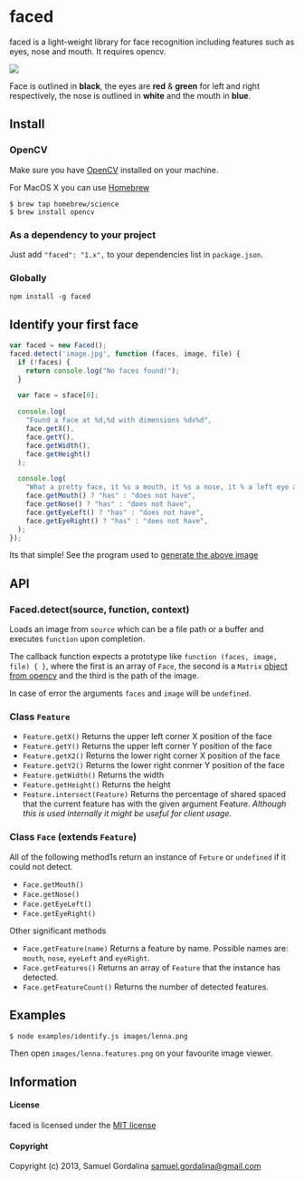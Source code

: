 # faced

faced is a light-weight library for face recognition including features such as eyes, nose and mouth. It requires opencv.

![](https://raw.github.com/gordalina/faced/master/images/lenna.features.png)

Face is outlined in **black**, the eyes are **red** & **green** for left and right respectively, the nose is outlined in **white** and the mouth in **blue**.

## Install

### OpenCV
Make sure you have [OpenCV](http://opencv.org/downloads.html) installed on your machine.

For MacOS X you can use [Homebrew](http://brew.sh)

```
$ brew tap homebrew/science
$ brew install opencv
```

### As a dependency to your project
Just add `"faced": "1.x",` to your dependencies list in `package.json`.

### Globally
`npm install -g faced`

## Identify your first face

```javascript
var faced = new Faced();
faced.detect('image.jpg', function (faces, image, file) {
  if (!faces) {
    return console.log("No faces found!");
  }

  var face = sface[0];

  console.log(
    "Found a face at %d,%d with dimensions %dx%d",
    face.getX(),
    face.getY(),
    face.getWidth(),
    face.getHeight()
  );

  console.log(
    "What a pretty face, it %s a mouth, it %s a nose, it % a left eye and it %s a right eye!",
    face.getMouth() ? "has" : "does not have",
    face.getNose() ? "has" : "does not have",
    face.getEyeLeft() ? "has" : "does not have",
    face.getEyeRight() ? "has" : "does not have",
  );
});
```

Its that simple! See the program used to [generate the above image](https://github.com/gordalina/faced/blob/master/examples/identify.js)

## API

### Faced.detect(source, function, context)

Loads an image from `source` which can be a file path or a buffer and executes `function` upon completion.

The callback function expects a prototype like `function (faces, image, file) { }`, where the first is an array of `Face`, the second is a `Matrix` [object from opencv](https://npmjs.org/package/opencv#readme) and the third is the path of the image.

In case of error the arguments `faces` and `image` will be `undefined`.

### Class `Feature`
 - `Feature.getX()` Returns the upper left corner X position of the face
 - `Feature.getY()` Returns the upper left corner Y position of the face
 - `Feature.getX2()` Returns the lower right corner X position of the face
 - `Feature.getY2()` Returns the lower right conrner Y position of the face
 - `Feature.getWidth()` Returns the width
 - `Feature.getHeight()` Returns the height
 - `Feature.intersect(Feature)` Returns the percentage of shared spaced that the current feature has with the given argument Feature. *Although this is used internally it might be useful for client usage.*

### Class `Face` (extends `Feature`)

All of the following method1s return an instance of `Feture` or `undefined` if it could not detect.

 - `Face.getMouth()`
 - `Face.getNose()`
 - `Face.getEyeLeft()`
 - `Face.getEyeRight()`

Other significant methods

 - `Face.getFeature(name)` Returns a feature by name. Possible names are: `mouth`, `nose`, `eyeLeft` and `eyeRight`.
 - `Face.getFeatures()` Returns an array of `Feature` that the instance has detected.
 - `Face.getFeatureCount()` Returns the number of detected features.

## Examples

```bash
$ node examples/identify.js images/lenna.png
```

Then open `images/lenna.features.png` on your favourite image viewer.

## Information

#### License

faced is licensed under the [MIT license](http://opensource.org/licenses/MIT)

#### Copyright

Copyright (c) 2013, Samuel Gordalina <samuel.gordalina@gmail.com>

